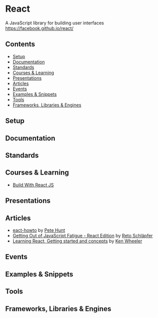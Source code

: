# React

A JavaScript library for building user interfaces  
https://facebook.github.io/react/

## Contents

- [Setup](#setup)
- [Documentation](#documentation)
- [Standards](#standards)
- [Courses & Learning](#courses--learning)
- [Presentations](#presentations)
- [Articles](#articles)
- [Events](#events)
- [Examples & Snippets](#examples--snippets)
- [Tools](#tools)
- [Frameworks, Libraries & Engines](#frameworks-libraries--engines)

## Setup

## Documentation

## Standards

## Courses & Learning

- [Build With React JS](http://buildwithreact.com/)

## Presentations

## Articles

- [eact-howto](https://github.com/petehunt/react-howto) by [Pete Hunt](https://github.com/petehunt)
- [Getting Out of JavaScript Fatigue - React Edition](http://www.code-experience.com/getting-out-of-javascript-fatigue/)
  by [Reto Schläpfer](http://www.code-experience.com/)
- [Learning React, Getting started and concepts](https://scotch.io/tutorials/learning-react-getting-started-and-concepts) by [Ken Wheeler ](https://pub.scotch.io/@kenwheeler)

## Events

## Examples & Snippets

## Tools

## Frameworks, Libraries & Engines
